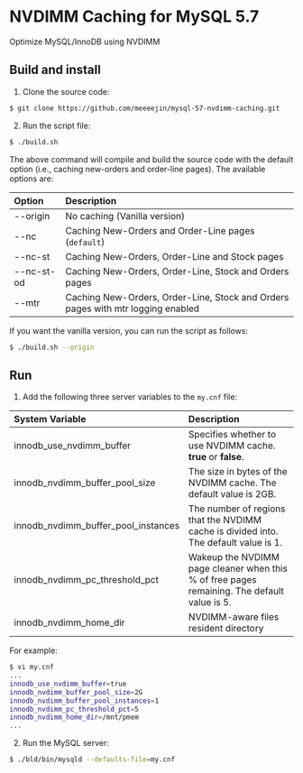 # NVDIMM Caching for MySQL 5.7

Optimize MySQL/InnoDB using NVDIMM 

## Build and install

1. Clone the source code: 

```bash
$ git clone https://github.com/meeeejin/mysql-57-nvdimm-caching.git
```

2. Run the script file:

```bash
$ ./build.sh
```

The above command will compile and build the source code with the default option (i.e., caching new-orders and order-line pages). The available options are:

| Option     | Description |
| :--------- | :---------- |
| --origin   | No caching (Vanilla version)                        										 |
| --nc    | Caching New-Orders and Order-Line pages (`default`) 										 |
| --nc-st    | Caching New-Orders, Order-Line and Stock pages                  										 |
| --nc-st-od | Caching New-Orders, Order-Line, Stock and Orders pages      										 |
| --mtr 		 | Caching New-Orders, Order-Line, Stock and Orders pages with mtr logging enabled |

If you want the vanilla version, you can run the script as follows:

```bash
$ ./build.sh --origin
```

## Run

1. Add the following three server variables to the `my.cnf` file:

| System Variable                     | Description | 
| :---------------------------------- | :---------- |
| innodb_use_nvdimm_buffer            | Specifies whether to use NVDIMM cache. **true** or **false**. |
| innodb_nvdimm_buffer_pool_size      | The size in bytes of the NVDIMM cache. The default value is 2GB. |
| innodb_nvdimm_buffer_pool_instances | The number of regions that the NVDIMM cache is divided into. The default value is 1. |
| innodb_nvdimm_pc_threshold_pct      | Wakeup the NVDIMM page cleaner when this % of free pages remaining. The default value is 5. |
| innodb_nvdimm_home_dir				      | NVDIMM-aware files resident directory |

For example:

```bash
$ vi my.cnf
...
innodb_use_nvdimm_buffer=true
innodb_nvdimm_buffer_pool_size=2G
innodb_nvdimm_buffer_pool_instances=1
innodb_nvdimm_pc_threshold_pct=5
innodb_nvdimm_home_dir=/mnt/pmem
...
```

2. Run the MySQL server:

```bash
$ ./bld/bin/mysqld --defaults-file=my.cnf
``` 
